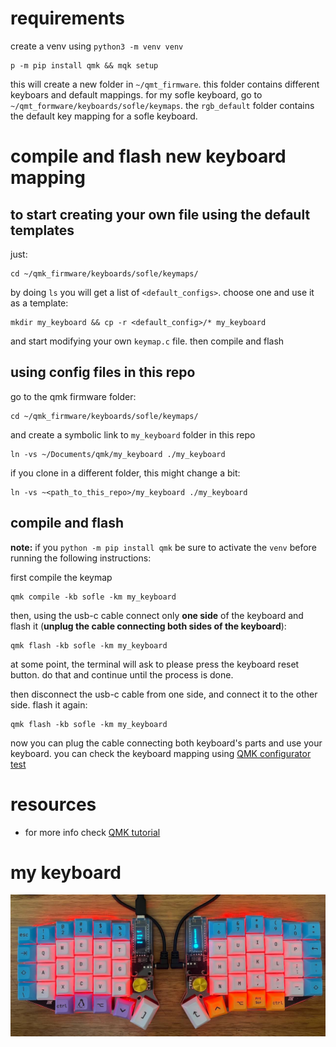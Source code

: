 # requirements
create a venv using `python3 -m venv venv`

```shell
p -m pip install qmk && mqk setup
```

this will create a new folder in `~/qmt_firmware`. this folder contains different keyboars and default mappings. for my sofle keyboard, go to `~/qmt_formware/keyboards/sofle/keymaps`. the `rgb_default` folder contains the default key mapping for a sofle keyboard. 

# compile and flash new keyboard mapping
## to start creating your own file using the default templates
just:
```shell
cd ~/qmk_firmware/keyboards/sofle/keymaps/
```
by doing `ls` you will get a list of `<default_configs>`. choose one and use it as a template:
```shell
mkdir my_keyboard && cp -r <default_config>/* my_keyboard
```

and start modifying your own `keymap.c` file. then compile and flash

## using config files in this repo 
go to the qmk firmware folder:
```shell
cd ~/qmk_firmware/keyboards/sofle/keymaps/
```
and create a symbolic link to `my_keyboard` folder in this repo
```shell
ln -vs ~/Documents/qmk/my_keyboard ./my_keyboard
```

if you clone in a different folder, this might change a bit:
```shell
ln -vs ~<path_to_this_repo>/my_keyboard ./my_keyboard
```

## compile and flash
**note:** if you `python -m pip install qmk` be sure to activate the `venv` before running the following instructions:

first compile the keymap
```shell
qmk compile -kb sofle -km my_keyboard
```

then, using the usb-c cable connect only **one side** of the keyboard and flash it (**unplug the cable connecting both sides of the keyboard**):

```shell
qmk flash -kb sofle -km my_keyboard
```

at some point, the terminal will ask to please press the keyboard reset button. do that and continue until the process is done.

then disconnect the usb-c cable from one side, and connect it to the other side. flash it again:
```shell
qmk flash -kb sofle -km my_keyboard
```

now you can plug the cable connecting both keyboard's parts and use your keyboard. you can check the keyboard mapping using [QMK configurator test](https://config.qmk.fm/#/test)

# resources
- for more info check [QMK tutorial](https://docs.qmk.fm/newbs)

# my keyboard
![my sofle keyboard](./sofle_keyboard.jpg)
